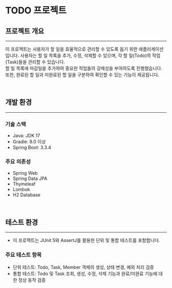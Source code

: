 # TODO 프로젝트

## 프로젝트 개요
- - -
이 프로젝트는 사용자가 할 일을 효율적으로 관리할 수 있도록 돕기 위한 애플리케이션입니다.
사용자는 할 일 목록을 추가, 수정, 삭제할 수 있으며, 각 할 일(Todo)의 작업(Task)들을 관리할 수 있습니다.  
할 일 목록에 마감일을 추가하여 중요한 작업들의 강제성을 부여하도록 진행했습니다.
또한, 완료된 할 일과 미완료된 할 일을 구분하여 확인할 수 있는 기능이 제공됩니다.

<br>

## 개발 환경
- - -
### 기술 스택
- Java: JDK 17
- Gradle: 8.0 이상
- Spring Boot: 3.3.4

### 주요 의존성
- Spring Web
- Spring Data JPA
- Thymeleaf
- Lombok
- H2 Database

<br>

## 테스트 환경
- - -
- 이 프로젝트는 JUnit 5와 AssertJ를 활용한 단위 및 통합 테스트를 포함합니다.

### 주요 테스트 항목
- 단위 테스트: Todo, Task, Member 객체의 생성, 상태 변경, 예외 처리 검증
- 통합 테스트: Todo 및 Task 조회, 생성, 수정, 삭제 기능과 완료/미완료 기능에 대한 정상 동작 검증
